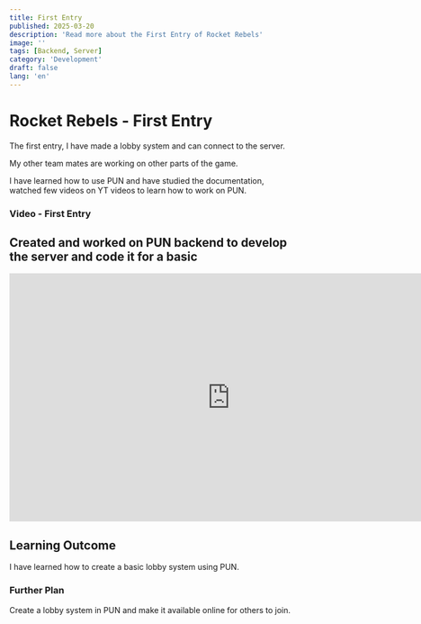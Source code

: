 ```yaml
---
title: First Entry
published: 2025-03-20
description: 'Read more about the First Entry of Rocket Rebels'
image: ''
tags: [Backend, Server]
category: 'Development'
draft: false 
lang: 'en'
---
```


# Rocket Rebels - First Entry

The first entry, I have made a lobby system and can connect to the server.

My other team mates are working on other parts of the game. 

I have learned how to use PUN and have studied the documentation, watched few videos on YT videos to learn how to work on PUN.

### Video - First Entry
Created and worked on PUN backend to develop the server and code it for a basic 
---
<iframe width="784" height="441" src="https://www.youtube.com/embed/to4CkCEAiek" title="Final Entry" frameborder="0" allow="accelerometer; autoplay; clipboard-write; encrypted-media; gyroscope; picture-in-picture; web-share" referrerpolicy="strict-origin-when-cross-origin" allowfullscreen></iframe>

## Learning Outcome
I have learned how to create a basic lobby system using PUN. 

### Further Plan
Create a lobby system in PUN and make it available online for others to join.